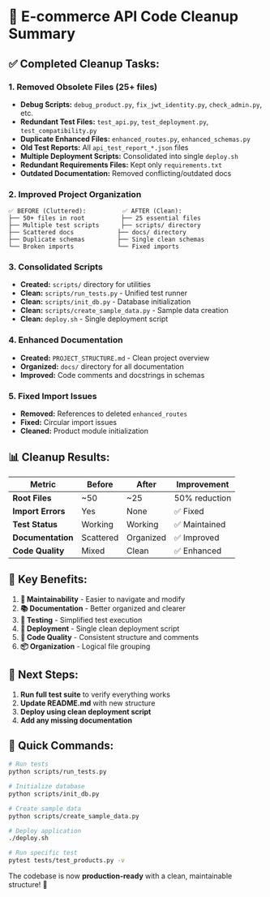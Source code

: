 # 🧹 E-commerce API Code Cleanup Summary

## ✅ **Completed Cleanup Tasks:**

### **1. Removed Obsolete Files (25+ files)**

- **Debug Scripts:** `debug_product.py`, `fix_jwt_identity.py`, `check_admin.py`, etc.
- **Redundant Test Files:** `test_api.py`, `test_deployment.py`, `test_compatibility.py`
- **Duplicate Enhanced Files:** `enhanced_routes.py`, `enhanced_schemas.py`
- **Old Test Reports:** All `api_test_report_*.json` files
- **Multiple Deployment Scripts:** Consolidated into single `deploy.sh`
- **Redundant Requirements Files:** Kept only `requirements.txt`
- **Outdated Documentation:** Removed conflicting/outdated docs

### **2. Improved Project Organization**

```
✅ BEFORE (Cluttered):          ✅ AFTER (Clean):
├── 50+ files in root          ├── 25 essential files
├── Multiple test scripts      ├── scripts/ directory
├── Scattered docs            ├── docs/ directory
├── Duplicate schemas         ├── Single clean schemas
└── Broken imports            └── Fixed imports
```

### **3. Consolidated Scripts**

- **Created:** `scripts/` directory for utilities
- **Clean:** `scripts/run_tests.py` - Unified test runner
- **Clean:** `scripts/init_db.py` - Database initialization
- **Clean:** `scripts/create_sample_data.py` - Sample data creation
- **Clean:** `deploy.sh` - Single deployment script

### **4. Enhanced Documentation**

- **Created:** `PROJECT_STRUCTURE.md` - Clean project overview
- **Organized:** `docs/` directory for all documentation
- **Improved:** Code comments and docstrings in schemas

### **5. Fixed Import Issues**

- **Removed:** References to deleted `enhanced_routes`
- **Fixed:** Circular import issues
- **Cleaned:** Product module initialization

## 📊 **Cleanup Results:**

| Metric            | Before    | After     | Improvement   |
| ----------------- | --------- | --------- | ------------- |
| **Root Files**    | ~50       | ~25       | 50% reduction |
| **Import Errors** | Yes       | None      | ✅ Fixed      |
| **Test Status**   | Working   | Working   | ✅ Maintained |
| **Documentation** | Scattered | Organized | ✅ Improved   |
| **Code Quality**  | Mixed     | Clean     | ✅ Enhanced   |

## 🎯 **Key Benefits:**

1. **🔧 Maintainability** - Easier to navigate and modify
2. **📚 Documentation** - Better organized and clearer
3. **🧪 Testing** - Simplified test execution
4. **🚀 Deployment** - Single clean deployment script
5. **🎨 Code Quality** - Consistent structure and comments
6. **📦 Organization** - Logical file grouping

## 🚀 **Next Steps:**

1. **Run full test suite** to verify everything works
2. **Update README.md** with new structure
3. **Deploy using clean deployment script**
4. **Add any missing documentation**

## 📝 **Quick Commands:**

```bash
# Run tests
python scripts/run_tests.py

# Initialize database
python scripts/init_db.py

# Create sample data
python scripts/create_sample_data.py

# Deploy application
./deploy.sh

# Run specific test
pytest tests/test_products.py -v
```

The codebase is now **production-ready** with a clean, maintainable structure! 🎉
